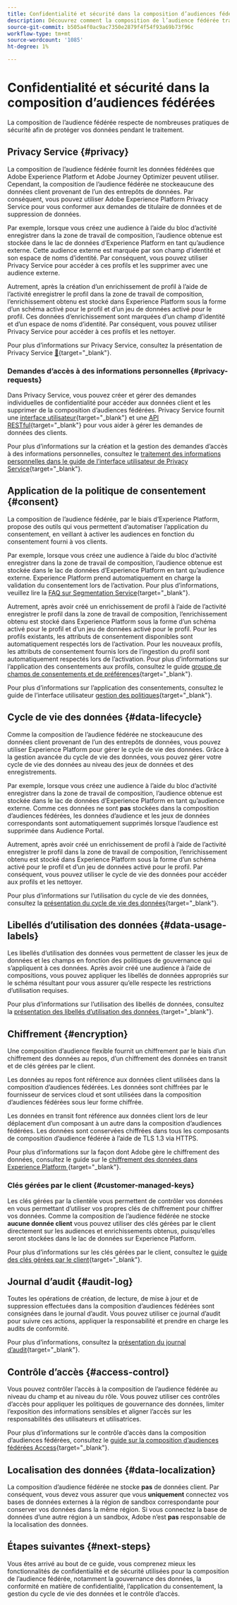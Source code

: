 ```yaml
---
title: Confidentialité et sécurité dans la composition d’audiences fédérées
description: Découvrez comment la composition de l’audience fédérée traite de la confidentialité et de la sécurité des données utilisateur, y compris des fonctionnalités telles que la gouvernance des données, l’application du consentement, le contrôle d’accès, le chiffrement des données et la conformité en matière de confidentialité.
source-git-commit: b505a4f0ac9ac7350e2879f4f54f93a69b73f96c
workflow-type: tm+mt
source-wordcount: '1085'
ht-degree: 1%

---
```



# Confidentialité et sécurité dans la composition d’audiences fédérées

La composition de l’audience fédérée respecte de nombreuses pratiques de sécurité afin de protéger vos données pendant le traitement.

## Privacy Service {#privacy}

La composition de l’audience fédérée fournit les données fédérées que Adobe Experience Platform et Adobe Journey Optimizer peuvent utiliser. Cependant, la composition de l’audience fédérée ne stocke **&#x200B;**&#x200B;aucune des données client provenant de l’un des entrepôts de données. Par conséquent, vous pouvez utiliser Adobe Experience Platform Privacy Service pour vous conformer aux demandes de titulaire de données et de suppression de données.

Par exemple, lorsque vous créez une audience à l’aide du bloc d’activité enregistrer dans la zone de travail de composition, l’audience obtenue est stockée dans le lac de données d’Experience Platform en tant qu’audience externe. Cette audience externe est marquée par son champ d’identité et son espace de noms d’identité. Par conséquent, vous pouvez utiliser Privacy Service pour accéder à ces profils et les supprimer avec une audience externe.

Autrement, après la création d’un enrichissement de profil à l’aide de l’activité enregistrer le profil dans la zone de travail de composition, l’enrichissement obtenu est stocké dans Experience Platform sous la forme d’un schéma activé pour le profil et d’un jeu de données activé pour le profil. Ces données d’enrichissement sont marquées d’un champ d’identité et d’un espace de noms d’identité. Par conséquent, vous pouvez utiliser Privacy Service pour accéder à ces profils et les nettoyer.

Pour plus d’informations sur Privacy Service, consultez la présentation de Privacy Service [&#128279;](https://experienceleague.adobe.com/fr/docs/experience-platform/privacy/home){target="_blank"}.

### Demandes d’accès à des informations personnelles {#privacy-requests}

Dans Privacy Service, vous pouvez créer et gérer des demandes individuelles de confidentialité pour accéder aux données client et les supprimer de la composition d’audiences fédérées. Privacy Service fournit une [interface utilisateur](https://experienceleague.adobe.com/docs/experience-platform/privacy/ui/user-guide.html?lang=fr){target="_blank"} et une [API RESTful](https://experienceleague.adobe.com/fr/docs/experience-platform/privacy/api/overview){target="_blank"} pour vous aider à gérer les demandes de données des clients.

Pour plus d’informations sur la création et la gestion des demandes d’accès à des informations personnelles, consultez le [traitement des informations personnelles dans le guide de l’interface utilisateur de Privacy Service](https://experienceleague.adobe.com/fr/docs/experience-platform/privacy/ui/user-guide){target="_blank"}.

## Application de la politique de consentement {#consent}

La composition de l’audience fédérée, par le biais d’Experience Platform, propose des outils qui vous permettent d’automatiser l’application du consentement, en veillant à activer les audiences en fonction du consentement fourni à vos clients.

Par exemple, lorsque vous créez une audience à l’aide du bloc d’activité enregistrer dans la zone de travail de composition, l’audience obtenue est stockée dans le lac de données d’Experience Platform en tant qu’audience externe. Experience Platform prend automatiquement en charge la validation du consentement lors de l’activation. Pour plus d’informations, veuillez lire la [FAQ sur Segmentation Service](https://experienceleague.adobe.com/fr/docs/experience-platform/segmentation/faq#consent){target="_blank"}.

Autrement, après avoir créé un enrichissement de profil à l’aide de l’activité enregistrer le profil dans la zone de travail de composition, l’enrichissement obtenu est stocké dans Experience Platform sous la forme d’un schéma activé pour le profil et d’un jeu de données activé pour le profil. Pour les profils existants, les attributs de consentement disponibles sont automatiquement respectés lors de l’activation. Pour les nouveaux profils, les attributs de consentement fournis lors de l’ingestion du profil sont automatiquement respectés lors de l’activation. Pour plus d’informations sur l’application des consentements aux profils, consultez le guide [groupe de champs de consentements et de préférences](https://experienceleague.adobe.com/fr/docs/experience-platform/xdm/field-groups/profile/consents){target="_blank"}.

Pour plus d’informations sur l’application des consentements, consultez le guide de l’interface utilisateur [gestion des politiques](https://experienceleague.adobe.com/fr/docs/experience-platform/data-governance/policies/user-guide#consent-policy){target="_blank"}.

## Cycle de vie des données {#data-lifecycle}

Comme la composition de l’audience fédérée ne stocke **&#x200B;**&#x200B;aucune des données client provenant de l’un des entrepôts de données, vous pouvez utiliser Experience Platform pour gérer le cycle de vie des données. Grâce à la gestion avancée du cycle de vie des données, vous pouvez gérer votre cycle de vie des données au niveau des jeux de données et des enregistrements.

Par exemple, lorsque vous créez une audience à l’aide du bloc d’activité enregistrer dans la zone de travail de composition, l’audience obtenue est stockée dans le lac de données d’Experience Platform en tant qu’audience externe. Comme ces données ne sont **pas** stockées dans la composition d’audiences fédérées, les données d’audience et les jeux de données correspondants sont automatiquement supprimés lorsque l’audience est supprimée dans Audience Portal.

Autrement, après avoir créé un enrichissement de profil à l’aide de l’activité enregistrer le profil dans la zone de travail de composition, l’enrichissement obtenu est stocké dans Experience Platform sous la forme d’un schéma activé pour le profil et d’un jeu de données activé pour le profil. Par conséquent, vous pouvez utiliser le cycle de vie des données pour accéder aux profils et les nettoyer.

Pour plus d’informations sur l’utilisation du cycle de vie des données, consultez la [présentation du cycle de vie des données](https://experienceleague.adobe.com/fr/docs/experience-platform/data-lifecycle/home){target="_blank"}.

## Libellés d’utilisation des données {#data-usage-labels}

Les libellés d’utilisation des données vous permettent de classer les jeux de données et les champs en fonction des politiques de gouvernance qui s’appliquent à ces données. Après avoir créé une audience à l’aide de compositions, vous pouvez appliquer les libellés de données appropriés sur le schéma résultant pour vous assurer qu’elle respecte les restrictions d’utilisation requises.

Pour plus d’informations sur l’utilisation des libellés de données, consultez la [ présentation des libellés d’utilisation des données ](https://experienceleague.adobe.com/fr/docs/experience-platform/data-governance/labels/overview){target="_blank"}.

## Chiffrement {#encryption}

Une composition d’audience flexible fournit un chiffrement par le biais d’un chiffrement des données au repos, d’un chiffrement des données en transit et de clés gérées par le client.

Les données au repos font référence aux données client utilisées dans la composition d’audiences fédérées. Les données sont chiffrées par le fournisseur de services cloud et sont utilisées dans la composition d’audiences fédérées sous leur forme chiffrée.

Les données en transit font référence aux données client lors de leur déplacement d’un composant à un autre dans la composition d’audiences fédérées. Les données sont conservées chiffrées dans tous les composants de composition d’audience fédérée à l’aide de TLS 1.3 via HTTPS.

Pour plus d’informations sur la façon dont Adobe gère le chiffrement des données, consultez le guide sur le [ chiffrement des données dans Experience Platform ](https://experienceleague.adobe.com/fr/docs/experience-platform/landing/governance-privacy-security/encryption){target="_blank"}.

### Clés gérées par le client {#customer-managed-keys}

Les clés gérées par la clientèle vous permettent de contrôler vos données en vous permettant d’utiliser vos propres clés de chiffrement pour chiffrer vos données. Comme la composition de l’audience fédérée ne stocke **aucune donnée client** vous pouvez utiliser des clés gérées par le client directement sur les audiences et enrichissements obtenus, puisqu’elles seront stockées dans le lac de données sur Experience Platform.

Pour plus d’informations sur les clés gérées par le client, consultez le [guide des clés gérées par le client](https://experienceleague.adobe.com/fr/docs/experience-platform/landing/governance-privacy-security/customer-managed-keys/overview){target="_blank"}.

## Journal d’audit {#audit-log}

Toutes les opérations de création, de lecture, de mise à jour et de suppression effectuées dans la composition d’audiences fédérées sont consignées dans le journal d’audit. Vous pouvez utiliser ce journal d’audit pour suivre ces actions, appliquer la responsabilité et prendre en charge les audits de conformité.

Pour plus d’informations, consultez la [présentation du journal d’audit](/help/admin/audit-trail.md){target="_blank"}.

## Contrôle d’accès {#access-control}

Vous pouvez contrôler l’accès à la composition de l’audience fédérée au niveau du champ et au niveau du rôle. Vous pouvez utiliser ces contrôles d’accès pour appliquer les politiques de gouvernance des données, limiter l’exposition des informations sensibles et aligner l’accès sur les responsabilités des utilisateurs et utilisatrices.

Pour plus d’informations sur le contrôle d’accès dans la composition d’audiences fédérées, consultez le [guide sur la composition d’audiences fédérées Access](/help/start/feature-access.md){target="_blank"}.

## Localisation des données {#data-localization}

La composition d’audience fédérée ne stocke **pas** de données client. Par conséquent, vous devez vous assurer que vous **uniquement** connectez vos bases de données externes à la région de sandbox correspondante pour conserver vos données dans la même région. Si vous connectez la base de données d’une autre région à un sandbox, Adobe n’est **pas** responsable de la localisation des données.

## Étapes suivantes {#next-steps}

Vous êtes arrivé au bout de ce guide, vous comprenez mieux les fonctionnalités de confidentialité et de sécurité utilisées pour la composition de l’audience fédérée, notamment la gouvernance des données, la conformité en matière de confidentialité, l’application du consentement, la gestion du cycle de vie des données et le contrôle d’accès.
